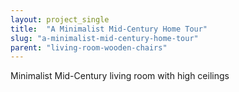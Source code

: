 ```yaml
---
layout: project_single
title:  "A Minimalist Mid-Century Home Tour"
slug: "a-minimalist-mid-century-home-tour"
parent: "living-room-wooden-chairs"
---
```

Minimalist Mid-Century living room with high ceilings